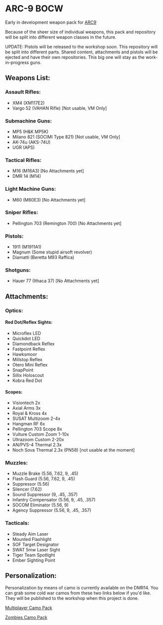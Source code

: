 # ARC-9 BOCW

Early in development weapon pack for [ARC9](https://github.com/HaodongMo/ARC-9)

Because of the sheer size of individual weapons, this pack and repository will be split into different weapon classes in the future.

UPDATE: Pistols will be released to the workshop soon. This repository will be split into different parts. Shared content, attachments and pistols will be ejected and have their own repositories. This big one will stay as the work-in-progress guns.

## Weapons List:

### Assault Rifles:

- XM4 (XM117E2)
- Vargo 52 (VAHAN Rifle)       [Not usable, VM Only]

### Submachine Guns:

- MP5        (H&K MP5K)
- Milano 821 (SOCIMI Type 821) [Not usable, VM Only]
- AK-74u     (AKS-74U)
- UGR        (APS)

### Tactical Rifles:

- M16        (M16A3)           [No Attachments yet]
- DMR 14     (M14)

### Light Machine Guns:

- M60        (M60E3)           [No Attachments yet]

### Sniper Rifles:

- Pellington 703 (Remington 700) [No Attachments yet]

### Pistols:

- 1911 (M1911A1)
- Magnum (Some stupid airsoft revolver)
- Diamatti (Beretta M93 Raffica)

### Shotguns:

- Hauer 77 (Ithaca 37)        [No Attachments yet]


## Attachments:

### Optics:

#### Red Dot/Reflex Sights:

- Microflex LED
- Quickdot LED
- Diamondback Reflex
- Fastpoint Reflex
- Hawksmoor
- Millstop Reflex
- Otero Mini Reflex
- SnapPoint
- Sillix Holoscout
- Kobra Red Dot

#### Scopes:

- Visiontech 2x
- Axial Arms 3x
- Royal & Kross 4x
- SUSAT Multizoom 2-4x
- Hangman RF 6x
- Pellington 703 Scope 8x
- Vulture Custom Zoom 1-10x
- Ultrazoom Custom 2-20x
- AN/PVS-4 Thermal 2.3x
- Noch Sova Thermal 2.3x (PN58) [not usable at the moment]

### Muzzles:

- Muzzle Brake (5.56, 7.62, 9, .45)
- Flash Guard (5.56, 7.62, 9, .45)
- Suppressor (5.56)
- Silencer (7.62)
- Sound Suppressor (9, .45, .357)
- Infantry Compensator (5.56, 9, .45, .357)
- SOCOM Eliminator (5.56, 9)
- Agency Suppressor (5.56, 9, .45, .357)

### Tacticals:

- Steady Aim Laser
- Mounted Flashlight
- SOF Target Designator
- SWAT 5mw Laser Sight
- Tiger Team Spotlight
- Ember Sighting Point

## Personalization:

Personalization by means of camo is currently available on the DMR14. You can grab some cold war camos from these two links below if you'd like. They will be published to the workshop when this project is done.

[Multiplayer Camo Pack](https://drive.google.com/file/d/1kIQ_FBIrPxHiLvj5anPex2r8ETsjOIiy/view?usp=sharing)

[Zombies Camo Pack](https://drive.google.com/file/d/1tRxhCJBShfAMNBydJd8yjiXYik7jyULg/view?usp=sharing)
